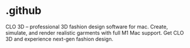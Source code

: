 # .github
CLO 3D – professional 3D fashion design software for mac. Create, simulate, and render realistic garments with full M1 Mac support. Get CLO 3D and experience next-gen fashion design.
